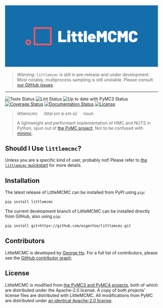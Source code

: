 <p align="center"><img src="docs/_static/logo/default-cropped.png"></p>

> *Warning:* `littlemcmc` is still in pre-release and under development. Most notably,
> multiprocess sampling is still unstable. Please consult [our GitHub issues](https://github.com/eigenfoo/littlemcmc/issues).

---

![Tests Status](https://github.com/eigenfoo/littlemcmc/workflows/tests/badge.svg)
![Lint Status](https://github.com/eigenfoo/littlemcmc/workflows/lint/badge.svg)
![Up to date with PyMC3 Status](https://github.com/eigenfoo/littlemcmc/workflows/even-with-pymc3/badge.svg)
[![Coverage Status](https://codecov.io/gh/eigenfoo/littlemcmc/branch/master/graph/badge.svg)](https://codecov.io/gh/eigenfoo/littlemcmc)
[![Documentation Status](https://readthedocs.org/projects/littlemcmc/badge/?version=latest)](https://littlemcmc.readthedocs.io/en/latest/?badge=latest)
[![License](https://img.shields.io/github/license/eigenfoo/littlemcmc)](https://github.com/eigenfoo/littlemcmc/blob/master/LICENSE.littlemcmc.txt)

> littlemcmc &nbsp; &nbsp; /lɪtəl ɛm si ɛm si/ &nbsp; &nbsp; _noun_
>
> A lightweight and performant implementation of HMC and NUTS in Python, spun
> out of [the PyMC project](https://github.com/pymc-devs). Not to be confused
> with [minimc](https://github.com/ColCarroll/minimc).

## Should I Use `littlemcmc`?

Unless you are a specific kind of user, probably not! Please refer to [the `littlemcmc`
quickstart](https://littlemcmc.readthedocs.io/en/latest/tutorials/quickstart.html#who-should-use-littlemcmc)
for more details.

## Installation

The latest release of LittleMCMC can be installed from PyPI using `pip`:

```bash
pip install littlemcmc
```

The current development branch of LittleMCMC can be installed directly from
GitHub, also using `pip`:

```bash
pip install git+https://github.com/eigenfoo/littlemcmc.git
```

## Contributors

LittleMCMC is developed by [George Ho](https://eigenfoo.xyz/). For a full list
of contributors, please see the [GitHub contributor
graph](https://github.com/eigenfoo/littlemcmc/graphs/contributors).

## License

LittleMCMC is modified from [the PyMC3 and PyMC4
projects](https://github.com/pymc-devs/), both of which are distributed under
the Apache-2.0 license. A copy of both projects' license files are distributed
with LittleMCMC. All modifications from PyMC are distributed under [an identical
Apache-2.0 license](https://github.com/eigenfoo/littlemcmc/blob/master/LICENSE).
